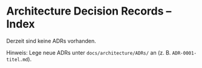 # Architecture Decision Records – Index

Derzeit sind keine ADRs vorhanden.

Hinweis: Lege neue ADRs unter `docs/architecture/ADRs/` an (z. B. `ADR-0001-titel.md`).